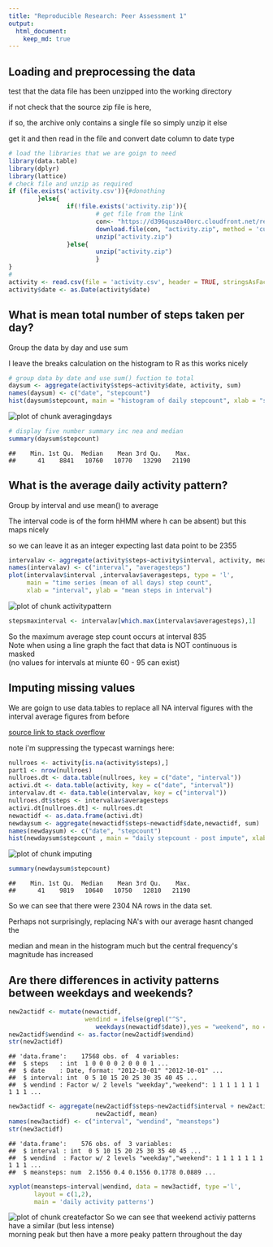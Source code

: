 ```yaml
---
title: "Reproducible Research: Peer Assessment 1"
output: 
  html_document:
    keep_md: true
---
```



## Loading and preprocessing the data
test that the data file has been unzipped into the working directory  

if not check that the source zip file is here,  

if so, the archive only contains a single file so simply unzip it else   

get it and then read in the file and convert date column to date type


```r
# load the libraries that we are goign to need
library(data.table)
library(dplyr)
library(lattice)
# check file and unzip as required
if (file.exists('activity.csv')){#donothing
        }else{
                if(!file.exists('activity.zip')){
                        # get file from the link
                        con<- "https://d396qusza40orc.cloudfront.net/repdata%2Fdata%2Factivity.zip"
                        download.file(con, "activity.zip", method = 'curl')        
                        unzip("activity.zip")
                }else{
                        unzip("activity.zip")
                        }
}
# 
activity <- read.csv(file = 'activity.csv', header = TRUE, stringsAsFactors = FALSE)
activity$date <- as.Date(activity$date)
```

## What is mean total number of steps taken per day?
Group the data by day and use sum  

I leave the breaks calculation on the histogram to R as this works nicely

```r
# group data by date and use sum() fuction to total
daysum <- aggregate(activity$steps~activity$date, activity, sum)
names(daysum) <- c("date", "stepcount")
hist(daysum$stepcount, main = "histogram of daily stepcount", xlab = "stepcount")
```

![plot of chunk averagingdays](figure/averagingdays-1.png) 

```r
# display five number summary inc nea and median
summary(daysum$stepcount)
```

```
##    Min. 1st Qu.  Median    Mean 3rd Qu.    Max. 
##      41    8841   10760   10770   13290   21190
```

## What is the average daily activity pattern?
Group by interval and use mean() to average  

The interval code is of the form hHMM where h can be absent) but this maps nicely  

so we can leave it as an integer expecting last data point to be 2355

```r
intervalav <- aggregate(activity$steps~activity$interval, activity, mean)
names(intervalav) <- c("interval", "averagesteps")
plot(intervalav$interval ,intervalav$averagesteps, type = 'l',
     main = "time series (mean of all days) step count",
     xlab = "interval", ylab = "mean steps in interval")
```

![plot of chunk activitypattern](figure/activitypattern-1.png) 

```r
stepsmaxinterval <- intervalav[which.max(intervalav$averagesteps),1]
```
So the maximum average step count occurs at interval 835  
Note when using a line graph the fact that data is NOT continuous is masked  
(no values for intervals at miunte 60 - 95 can exist)

## Imputing missing values
We are goign to use data.tables to replace all NA interval figures with the interval average figures from before  

[source link to stack overflow](http://stackoverflow.com/questions/7971513/using-one-data-frame-to-update-another)  

note i'm suppressing the typecast warnings here:

```r
nullroes <- activity[is.na(activity$steps),]
part1 <- nrow(nullroes)
nullroes.dt <- data.table(nullroes, key = c("date", "interval"))
activi.dt <- data.table(activity, key = c("date", "interval"))
intervalav.dt <- data.table(intervalav, key = c("interval"))
nullroes.dt$steps <- intervalav$averagesteps
activi.dt[nullroes.dt] <- nullroes.dt
newactidf <- as.data.frame(activi.dt)
newdaysum <- aggregate(newactidf$steps~newactidf$date,newactidf, sum)
names(newdaysum) <- c("date", "stepcount")
hist(newdaysum$stepcount , main = "daily stepcount - post impute", xlab = "stepcount")
```

![plot of chunk imputing](figure/imputing-1.png) 

```r
summary(newdaysum$stepcount)
```

```
##    Min. 1st Qu.  Median    Mean 3rd Qu.    Max. 
##      41    9819   10640   10750   12810   21190
```
So we can see that there were 2304 NA rows in the data set.  

Perhaps not surprisingly, replacing NA's with our average hasnt changed the  

median and mean in the histogram much but the central frequency's magnitude has increased


## Are there differences in activity patterns between weekdays and weekends?

```r
new2actidf <- mutate(newactidf, 
                     wendind = ifelse(grepl("^S", 
                        weekdays(newactidf$date)),yes = "weekend", no = "weekday"))
new2actidf$wendind <- as.factor(new2actidf$wendind)
str(new2actidf)
```

```
## 'data.frame':	17568 obs. of  4 variables:
##  $ steps   : int  1 0 0 0 0 2 0 0 0 1 ...
##  $ date    : Date, format: "2012-10-01" "2012-10-01" ...
##  $ interval: int  0 5 10 15 20 25 30 35 40 45 ...
##  $ wendind : Factor w/ 2 levels "weekday","weekend": 1 1 1 1 1 1 1 1 1 1 ...
```

```r
new3actidf <- aggregate(new2actidf$steps~new2actidf$interval + new2actidf$wendind,
                        new2actidf, mean)
names(new3actidf) <- c("interval", "wendind", "meansteps")
str(new3actidf)
```

```
## 'data.frame':	576 obs. of  3 variables:
##  $ interval : int  0 5 10 15 20 25 30 35 40 45 ...
##  $ wendind  : Factor w/ 2 levels "weekday","weekend": 1 1 1 1 1 1 1 1 1 1 ...
##  $ meansteps: num  2.1556 0.4 0.1556 0.1778 0.0889 ...
```

```r
xyplot(meansteps~interval|wendind, data = new3actidf, type ='l', 
       layout = c(1,2),
       main = 'daily activity patterns')
```

![plot of chunk createfactor](figure/createfactor-1.png) 
So we can see that weekend activiy patterns have a similar (but less intense)  
morning peak but then have a more peaky pattern throughout the day

